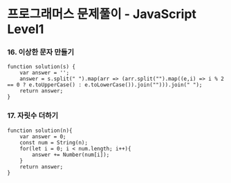# 프로그래머스 문제풀이 - JavaScript Level1

### 16. 이상한 문자 만들기
    function solution(s) {
        var answer = '';
        answer = s.split(" ").map(arr => (arr.split("").map((e,i) => i % 2 == 0 ? e.toUpperCase() : e.toLowerCase()).join(""))).join(" ");
        return answer;
    }
    
### 17. 자릿수 더하기
    function solution(n){
        var answer = 0;
        const num = String(n);
        for(let i = 0; i < num.length; i++){
            answer += Number(num[i]);
        }
        return answer;
    }
